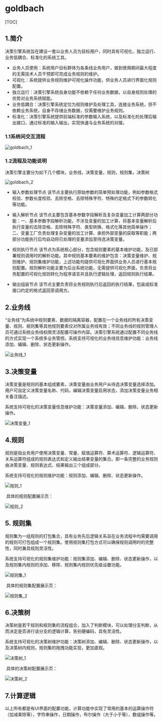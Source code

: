 # goldbach

[TOC]

## 1.简介

​	决策引擎系统旨在建设一套以业务人员为目标用户，同时具有可视化、独立运行、业务低耦合、标准化的系统工具。
* 业务人员使用：系统用户目标群体为各条线业务用户，做到使用期间最大程度的无需技术人员干预即可完成业务规则的维护。
* 可视化：系统提供业务规则维护可视化操作功能，供业务人员进行界面化规则配置。
* 独立运行：决策引擎系统自身功能不依赖于任何业务数据，以自身规则处理的优势对业务系统赋能。
* 业务低耦合：决策引擎系统定位为规则维护及处理工具，连接业务系统，但不依赖业务系统，自身不存储业务数据，仅需要维护业务规则。
* 标准化：决策引擎系统提供前端标准的参数输入系统，以及标准化的处理后输出接口，通过标准的输入输出，实现快速与业务系统的对接。

### 1.1系统间交互流程

![goldbach_1](.\img\goldbach_1.png)

### 1.2流程及功能说明
​	决策引擎主要分为如下几个模块，业务线，决策变量，规则，规则集，决策树

![goldbach_2](.\img\goldbach_2.png)


* 输入参数处理节点
	该节点主要执行原始参数的简单预处理功能，例如参数格式校验、参数长度校验、去除空格、去除特殊字符、特殊约定格式下的参数转化等功能。

* 输入解析节点
	该节点主要包含基本参数字段解析及复杂变量加工计算两部分功能：一、基本参数字段解析功能，不涉及变量的加工计算，将基本变量解析后执行变量的去除空格、去除特殊字符、类型转换、格式化等其他简单操作；二、变量工厂负责处理复杂变量的加工计算、承担外部变量的获取等职能；两部分功能执行后均自动将已处理的变量添加至待选决策变量。

* 规则执行节点
	该节点为系统核心部分，包含规则要素的基本维护功能，及已部署规则调用时的解析功能。其中规则基本要素的维护包含：决策变量维护、规则维护、规则集维护功能，上述功能均提供可视化界面供业务人员进行基本规则配置。规则解析功能主要为后台系统功能，无需提供可视化界面，负责将业务配置的可视化规则转化为程序语言并且执行逻辑处理，返回规则执行结果。

* 输出组装节点
	该节点主要负责将业务规则执行后返回的执行结果，包装成标准接口约定的格式返回至调用方。




## 2.业务线

​	“业务线”为系统中规则要素、数据的隔离容器，配置在一个业务线的所有决策变量、规则、规则集等其他规则要素仅对所属业务线有效；不同业务线的规则管理人员可通过系统业务线权限灵活配置可操作内容。决策引擎系统通过配置不同业务线的方式实现一个系统多业务管控。
​	系统支持可视化的业务线信息维护功能：业务线添加、编辑、删除、状态更新操作。

![业务线_1](.\img\业务线_1.png)



## 3.决策变量

​	决策变量是规则的基本组成要素，决策变量由业务用户从待选决策变量选择添加。用户可自定义决策变量名称、代码，编辑决策变量启用状态，添加决策变量业务相关备注描述。

​	系统支持可视化的决策变量信息维护功能：决策变量添加、编辑、删除、状态更新操作。

![决策变量_1](.\img\决策变量_1.png)



## 4.规则

​	规则是指业务用户使用决策变量、常量、赋值运算符、算术运算符、逻辑运算符、关系运算符组成的规则表达式和定义输出结果变量的集合。即一条完整的业务规则由决策变量、规则表达式、结果输出三个组成部分。

​	系统支持可视化的规则维护功能：规则添加、编辑、删除、状态更新操作。

![规则_1](.\img\规则_1.png)

​	具体的规则配置展示页：

![规则_2](.\img\规则_2.png)



## 5. 规则集

​	规则集为一组规则的打包集合，具有业务先后逻辑关系且在业务流程中均需要调用的规则可打包组成一个规则集。使用规则集打包方式可以确保规则调用时的完整性，同时兼具规则灵活性。

​	系统支持可视化的规则集维护功能：规则集添加、编辑、删除、状态更新操作，以及规则集内规则的添加、移除、规则集内规则优先级设置功能。

![规则集_1](.\img\规则集_1.png)



​	具体的规则集配置展示页：

![规则集_2](.\img\规则集_2.png)



## 6.决策树
​	决策树是若干规则和规则集的流程组合，加入了判断模块，可以处理分支判断，从而决定是否进行该分支的逻辑计算，告别硬编码，具有灵活性。

​	系统支持可视化的决策树维护功能：决策树添加、编辑、删除、状态更新操作，以及决策树内规则，规则集的拖拽功能实现，更加直观。

![决策树_1](.\img\决策树_1.png)

​	具体的决策树配置展示页：

![决策树_2](.\img\决策树_2.png)



## 7.计算逻辑
​	以上所有都是有UI界面的配置功能，计算功能中实现了常用的基本的运算操作符（加减乘除等），字符串操作，日期操作，布尔操作（大于小于等），数组操作等。